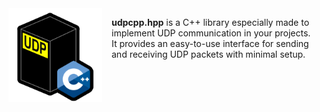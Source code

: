 <div style="display: flex; align-items: flex-start;">
  <img src="./images/udpcpp_logo_public.png" alt="udpcpp_logo_public" width="150" style="margin-right: 15px;">
  <p><b>udpcpp.hpp</b> is a C++ library especially made to implement UDP communication in your projects.<br>
  It provides an easy-to-use interface for sending and receiving UDP packets with minimal setup.</p>
</div>
